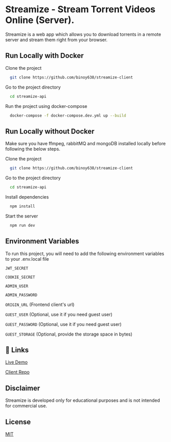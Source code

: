 
# Streamize - Stream Torrent Videos Online (Server).

Streamize is a web app which allows you to download torrents in a remote server and stream them right from your browser.

## Run Locally with Docker

Clone the project

```bash
  git clone https://github.com/binoy638/streamize-client
```

Go to the project directory

```bash
  cd streamize-api
```

Run the project using docker-compose

```bash
  docker-compose -f docker-compose.dev.yml up --build
```

## Run Locally without Docker

Make sure you have ffmpeg, rabbitMQ and mongoDB installed locally before following the below steps.

Clone the project

```bash
  git clone https://github.com/binoy638/streamize-client
```

Go to the project directory

```bash
  cd streamize-api
```

Install dependencies

```bash
  npm install
```

Start the server

```bash
  npm run dev
```

## Environment Variables

To run this project, you will need to add the following environment variables to your .env.local file

`JWT_SECRET`

`COOKIE_SECRET`

`ADMIN_USER`

`ADMIN_PASSWORD`

`ORIGIN_URL` (Frontend client's url)

`GUEST_USER` (Optional, use it if you need guest user)

`GUEST_PASSWORD` (Optional, use it if you need guest user)

`GUEST_STORAGE`  (Optional, provide the storage space in bytes)

## 🔗 Links

[Live Demo](https://streamize.backendev.com/)

[Client Repo](https://github.com/binoy638/streamize-client)

## Disclaimer

Streamize is developed only for educational purposes and is not intended for commercial use.

## License

[MIT](https://choosealicense.com/licenses/mit/)
